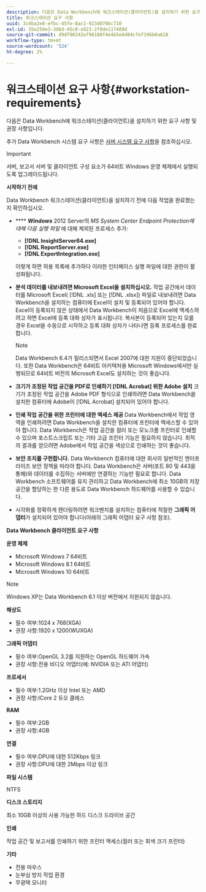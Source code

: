 ```yaml
---
description: 다음은 Data Workbench에 워크스테이션(클라이언트)을 설치하기 위한 요구 사항 및 권장 사항입니다.
title: 워크스테이션 요구 사항
uuid: 3c4ba2e8-efbc-45fe-8ac1-923d070bc710
exl-id: 35e259e3-3d6d-45c8-a923-2f8de117489d
source-git-commit: d9df90242ef96188f4e4b5e6d04cfef196b0a628
workflow-type: tm+mt
source-wordcount: '524'
ht-degree: 2%

---
```


# 워크스테이션 요구 사항{#workstation-requirements}

다음은 Data Workbench에 워크스테이션(클라이언트)을 설치하기 위한 요구 사항 및 권장 사항입니다.

추가 Data Workbench 시스템 요구 사항은 [서버 시스템 요구 사항](https://docs.adobe.com/help/en/data-workbench/using/server-admin-install/c-msr-server.html)을 참조하십시오.

>[!IMPORTANT]
>
>서버, 보고서 서버 및 클라이언트 구성 요소가 64비트 Windows 운영 체제에서 실행되도록 업그레이드됩니다.

**시작하기 전에**

Data Workbench 워크스테이션(클라이언트)을 설치하기 전에 다음 작업을 완료했는지 확인하십시오.

* **** ***Windows*** 2012 Server의  *MS System Center Endpoint Protection에 대해 다음 실행 파일* 에 대해 제외된 프로세스 추가:

   * **[!DNL InsightServer64.exe]**
   * **[!DNL ReportServer.exe]**
   * **[!DNL ExportIntegration.exe]**

   이렇게 하면 허용 목록에 추가하다 이러한 인터페이스 실행 파일에 대한 권한이 활성화됩니다.

* **분석 데이터를 내보내려면 Microsoft Excel을 설치하십시오.** 작업 공간에서 데이터를 Microsoft Excel(  [!DNL .xls] 또는  [!DNL .xlsx]) 파일로 내보내려면 Data Workbench을 설치하는 컴퓨터에 Excel이 설치 및 등록되어 있어야 합니다. Excel이 등록되지 않은 상태에서 Data Workbench이 처음으로 Excel에 액세스하려고 하면 Excel에 등록 대화 상자가 표시됩니다. 복사본이 등록되어 있는지 모를 경우 Excel을 수동으로 시작하고 등록 대화 상자가 나타나면 등록 프로세스를 완료합니다.

   >[!NOTE]
   >
   >Data Workbench 6.4가 릴리스되면서 Excel 2007에 대한 지원이 중단되었습니다. 또한 Data Workbench은 64비트 아키텍처용 Microsoft Windows에서만 실행되므로 64비트 버전의 Microsoft Excel도 설치하는 것이 좋습니다.

* **크기가 조정된 작업 공간을 PDF로 인쇄하기  [!DNL Acrobat] 위한 Adobe 설치** 크기가 조정된 작업 공간을 Adobe PDF 형식으로 인쇄하려면 Data Workbench을 설치한 컴퓨터에 Adobe이  [!DNL Acrobat] 설치되어 있어야 합니다.

* **인쇄 작업 공간을 위한 프린터에 대한 액세스 제공** Data Workbench에서 작업 영역을 인쇄하려면 Data Workbench을 설치한 컴퓨터에 프린터에 액세스할 수 있어야 합니다. Data Workbench은 작업 공간을 컬러 또는 모노크롬 프린터로 인쇄할 수 있으며 포스트스크립트 또는 기타 고급 프린터 기능은 필요하지 않습니다. 최적의 결과를 얻으려면 Adobe에서 작업 공간을 색상으로 인쇄하는 것이 좋습니다.
* **보안 조치를 구현합니다.** Data Workbench 컴퓨터에 대한 회사의 일반적인 엔터프라이즈 보안 정책을 따라야 합니다. Data Workbench은 서버(포트 80 및 443을 통해)와 데이터를 수집하는 서버에만 연결하는 기능만 필요로 합니다. Data Workbench 소프트웨어를 유지 관리하고 Data Workbench에 최소 10GB의 저장 공간을 할당하는 한 다른 용도로 Data Workbench 하드웨어를 사용할 수 있습니다.
* 시각화를 정확하게 렌더링하려면 워크벤치를 설치하는 컴퓨터에 적절한 **그래픽 어댑터**&#x200B;가 설치되어 있어야 합니다(아래의 그래픽 어댑터 요구 사항 참조).

**Data Workbench 클라이언트 요구 사항**

**운영 체제**

* Microsoft Windows 7 64비트
* Microsoft Windows 8.1 64비트
* Microsoft Windows 10 64비트

>[!NOTE]
>
>Windows XP는 Data Workbench 6.1 이상 버전에서 지원되지 않습니다.

**해상도**

* 필수 여부:1024 x 768(XGA)
* 권장 사항:1920 x 1200(WUXGA)

**그래픽 어댑터**

* 필수 여부:OpenGL 3.2를 지원하는 OpenGL 하드웨어 가속
* 권장 사항:전용 비디오 어댑터(예: NVIDIA 또는 ATI 어댑터)

**프로세서**

* 필수 여부:1.2GHz 이상 Intel 또는 AMD
* 권장 사항:ICore 2 듀오 클래스

**RAM**

* 필수 여부:2GB
* 권장 사항:4GB

**연결**

* 필수 여부:DPU에 대한 512Kbps 링크
* 권장 사항:DPU에 대한 2Mbps 이상 링크

**파일 시스템**

NTFS

**디스크 스토리지**

최소 10GB 이상의 사용 가능한 하드 디스크 드라이브 공간

**인쇄**

작업 공간 및 보고서를 인쇄하기 위한 프린터 액세스(컬러 또는 회색 크기 프린터)

**기타**

* 전용 마우스
* 눈부심 방지 작업 환경
* 무광택 모니터
